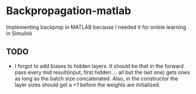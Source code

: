 # Backpropagation-matlab
Implementing backprop in MATLAB because I needed it for online learning in Simulink

## TODO
* I forgot to add biases to hidden layers. It should be that in the forward pass every mid result(input, first hidden ... all but the last one) gets ones as long as the batch size concatenated. Also, in the constructor the layer sizes should get a +1 before the weights are initialized.

